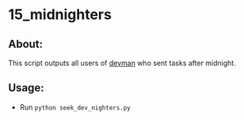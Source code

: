 # 15_midnighters

## About:

This script outputs all users of [devman](http://devman.org) who sent tasks after midnight.

## Usage:

 - Run `python seek_dev_nighters.py`
